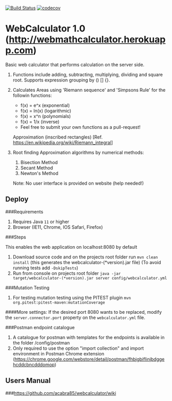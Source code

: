 [![Build Status](https://travis-ci.org/acabra85/webcalculator.svg?branch=master)](https://travis-ci.org/acabra85/webcalculator)
[![codecov](https://codecov.io/gh/acabra85/webcalculator/branch/master/graph/badge.svg)](https://codecov.io/gh/acabra85/webcalculator)

# WebCalculator 1.0 (http://webmathcalculator.herokuapp.com)

Basic web calculator that performs calculation on the server side.

1. Functions include adding, subtracting, multiplying, dividing and
square root. Supports expression grouping by () [] {}.

1. Calculates Areas using 'Riemann sequence' and 'Simpsons Rule' for the followin functions:
    * f(x) = e^x (exponential)
    * f(x) = ln(x) (logarithmic)
    * f(x) = x^n (polynomials)
    * f(x) = 1/x (inverse)
    * Feel free to submit your own functions as a pull-request!
    
    Approximation (inscribed rectangles)
    [Ref. <approximatedRoot href="https://en.wikipedia.org/wiki/Riemann_integral" >https://en.wikipedia.org/wiki/Riemann_integral</approximatedRoot>]

1. Root finding Approximation algorithms by numerical methods:
    1. Bisection Method
    1. Secant Method
    1. Newton's Method
    
    Note: No user interface is provided on website (help needed!)
## Deploy

###Requirements

1. Requires Java ```11``` or higher
2. Browser (IE11, Chrome, IOS Safari, Firefox)

###Steps

This enables the web application on localhost:8080 by default

1. Download source code and on the projects root folder run ```mvn clean install``` (this generates the webcalculator-(*version).jar file)
 (To avoid running tests  add ```-DskipTests```)
2. Run from console on projects root folder ```java -jar target/webcalculator-(*version).jar server config/webcalculator.yml```


###Mutation Testing
1. For testing mutation testing using the PITEST plugin ```mvn org.pitest:pitest-maven:mutationCoverage```

####More settings:
  If the desired port 8080 wants to be replaced, modify the ```server.connector.port``` property on the ```webcalculator.yml``` file.
  
###Postman endpoint catalogue
 1. A catalogue for postman with templates for the endpoints is available in the folder /config/postman
 2. Only required to use the option "import collection" and import environment in Postman Chrome extension (https://chrome.google.com/webstore/detail/postman/fhbjgbiflinjbdggehcddcbncdddomop)



## Users Manual

###https://github.com/acabra85/webcalculator/wiki


